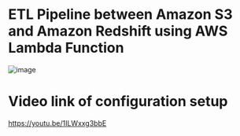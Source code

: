 # ETL Pipeline between Amazon S3 and Amazon Redshift using AWS Lambda Function

![image](https://github.com/ravi0dubey/ETL_Pipeline_from_S3_to-_Redshift_using_AWS_Lambda/assets/38419795/5f196939-66a1-4b20-9b00-4b873738b67b)

# Video link of configuration setup

https://youtu.be/1ILWxxg3bbE

